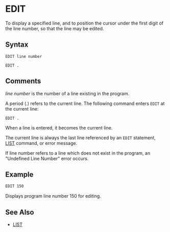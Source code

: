 # EDIT

To display a specified line, and to position the cursor under the first digit of the line number, so that the line may be edited.

## Syntax

`EDIT line number`

`EDIT .`

## Comments

*line number* is the number of a line existing in the program.

A period (.) refers to the current line. The following command enters `EDIT` at the current line:

`EDIT .`

When a line is entered, it becomes the current line.

The current line is always the last line referenced by an `EDIT` statement, [LIST](LIST) command, or error message.

If line number refers to a line which does not exist in the program, an "Undefined Line Number" error occurs.

## Example

```vb
EDIT 150
```

Displays program line number 150 for editing.

## See Also

* [LIST](LIST)
